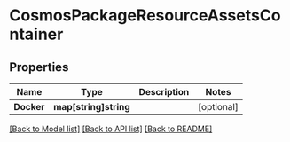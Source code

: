 # CosmosPackageResourceAssetsContainer

## Properties
Name | Type | Description | Notes
------------ | ------------- | ------------- | -------------
**Docker** | **map[string]string** |  | [optional] 

[[Back to Model list]](../README.md#documentation-for-models) [[Back to API list]](../README.md#documentation-for-api-endpoints) [[Back to README]](../README.md)



